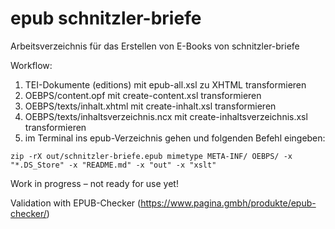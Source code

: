 # epub schnitzler-briefe

Arbeitsverzeichnis für das Erstellen von E-Books von schnitzler-briefe

Workflow: 
1) TEI-Dokumente (editions) mit epub-all.xsl zu XHTML transformieren
2) OEBPS/content.opf mit create-content.xsl transformieren
3) OEBPS/texts/inhalt.xhtml mit create-inhalt.xsl transformieren
4) OEBPS/texts/inhaltsverzeichnis.ncx mit create-inhaltsverzeichnis.xsl transformieren
5) im Terminal ins epub-Verzeichnis gehen und folgenden Befehl eingeben:

```
zip -rX out/schnitzler-briefe.epub mimetype META-INF/ OEBPS/ -x "*.DS_Store" -x "README.md" -x "out" -x "xslt"
```

Work in progress – not ready for use yet!

Validation with EPUB-Checker (https://www.pagina.gmbh/produkte/epub-checker/)


